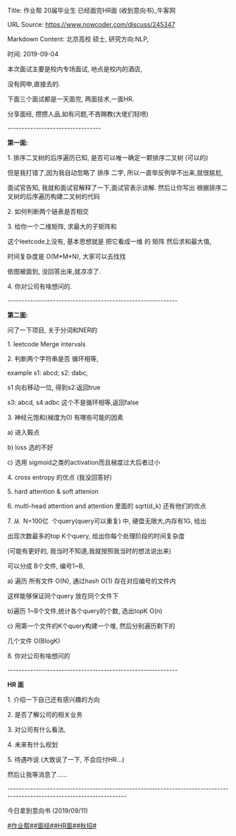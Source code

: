 Title: 作业帮 20届毕业生 已经面完HR面 (收到意向书)_牛客网

URL Source: https://www.nowcoder.com/discuss/245347

Markdown Content:
北京高校 硕士, 研究方向:NLP,

时间: 2019-09-04

本次面试主要是校内专场面试, 地点是校内的酒店,

没有网申,直接去的.

下面三个面试都是一天面完, 两面技术,一面HR.

分享面经, 攒攒人品,如有问题,不吝赐教(大佬们轻喷)

\---------------------------------

**第一面:**

1\. 排序二叉树的后序遍历已知, 是否可以唯一确定一颗排序二叉树 (可以的)

但是我打错了,因为我自动忽略了 排序 二字, 所以一直举反例举不出来,就很尴尬,

面试官告知, 我就和面试官解释了一下,面试官表示谅解. 然后让你写出 根据排序二叉树的后序遍历构建二叉树的代码

2\. 如何判断两个链表是否相交

3\. 给你一个二维矩阵, 求最大的子矩阵和

这个leetcode上没有, 基本思想就是 把它看成一维 的 矩阵 然后求和最大值,

时间复杂度是 O(M\*M\*N), 大家可以去找找

依图被面到, 没回答出来,就凉凉了.

4\. 你对公司有啥想问的.

\------------------------------------------------------------

**第二面:**

问了一下项目, 关于分词和NER的

1\. leetcode Merge intervals

2\. 判断两个字符串是否 循环相等,

example s1: abcd; s2: dabc,

s1 向右移动一位, 得到s2:返回true

s3: abcd, s4:adbc 这个不是循环相等,返回false

3\. 神经元饱和(梯度为0) 有哪些可能的因素

a) 进入鞍点

b) loss 选的不好

c) 选用 sigmoid之类的activation而且梯度过大后者过小

4\. cross entropy 的优点 (我没回答好)

5\. hard attention & soft attenion

6\. multi-head attention and attention 里面的 sqrt(d\_k) 还有他们的优点

7\. 从  N=100亿  个query(query可以重复) 中, 硬盘无限大,内存有1G, 给出

出现次数最多的top K个query, 给出你每个处理阶段的时间复杂度

(可能有更好的, 我当时不知道,我就按照我当时的想法说出来)

可以分成 B个文件, 编号1~B,

a) 遍历 所有文件 O(N), 通过hash O(1) 存在对应编号的文件内

这样能够保证同个query 放在同个文件下

b)遍历 1~B个文件,统计各个query的个数, 选出topK O(n)

c) 用第一个文件的K个query构建一个堆, 然后分别遍历剩下的

几个文件 O(BlogK)

8\. 你对公司有啥想问的

\------------------------------------------------------------

**HR 面**

1\. 介绍一下自己还有感兴趣的方向

2\. 是否了解公司的相关业务

3\. 对公司有什么看法,

4\. 未来有什么规划

5\. 待遇咋说 (大致说了一下, 不会应付HR...)

然后让我等消息了......

\------------------------------------------------------------\------------------------------------------------------------

今日拿到意向书 (2019/09/11)

[#作业帮#](https://www.nowcoder.com/enterprise/893/discussion)[#面经#](https://www.nowcoder.com/creation/subject/928d551be73f40db82c0ed83286c8783)[#HR面#](https://www.nowcoder.com/creation/subject/d8ee55dfe51b46ba96ea01825a11f61a)[#秋招#](https://www.nowcoder.com/creation/subject/002d6ce4eab1487f9cae3241b5322732)

